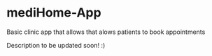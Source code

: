 # mediHome-App
Basic clinic app that allows that alows patients to book appointments


Description to be updated soon! :) 
